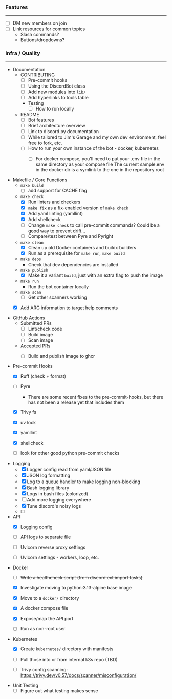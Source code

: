 ### Features

---
- [ ] DM new members on join
- [ ] Link resources for common topics
  - Slash commands?
  - Buttons/dropdowns?

### Infra / Quality

---
- Documentation
  - CONTRIBUTING
    - [ ] Pre-commit hooks
    - [ ] Using the DiscordBot class
    - [ ] Add new modules into `lib/`
    - [ ] Add hyperlinks to tools table
    - Testing
      - [ ] How to run locally
  - README
    - [ ] Bot features
    - [ ] Brief architecture overview
    - [ ] Link to discord.py documentation
    - [ ] While tailored to Jim's Garage and my own dev environment, feel free to fork, etc.
    - [ ] How to run your own instance of the bot - docker, kubernetes
      - [ ] For docker compose, you'll need to put your .env file in the same directory as your compose file
        The current sample.env in the docker dir is a symlink to the one in the repository root
  
  
- Makefile / Core Functions
  - `make build`
    - [ ] add support for CACHE flag
  - `make check`
    - [x] Run linters and checkers 
    - [x] `make fix` as a fix-enabled version of `make check`
    - [x] Add yaml linting (yamllint)
    - [x] Add shellcheck
    - [ ] Change `make check` to call pre-commit commands?  Could be a good way to prevent drift...
    - [ ] Compare/test between Pyre and Pyright
  - `make clean`
    - [x] Clean up old Docker containers and buildx builders
    - [x] Run as a prerequisite for `make run`, `make build`
  - `make deps`
    - Check that dev dependencies are installed
  - `make publish`
    - [x] Make it a variant `build`, just with an extra flag to push the image
  - `make run`
    - Run the bot container locally
  - `make scan`
    - [ ] Get other scanners working
  - [x] Add ARG information to target help comments


- GitHub Actions
  - Submitted PRs
    - [ ] Lint/check code
    - [ ] Build image
    - [ ] Scan image
  - Accepted PRs
    - [ ] Build and publish image to ghcr


- Pre-commit Hooks
  - [x] Ruff (check + format)
  - [ ] Pyre
    - There are some recent fixes to the pre-commit-hooks, 
      but there has not been a release yet that includes them
  - [x] Trivy fs
  - [x] uv lock
  - [x] yamllint
  - [x] shellcheck
  - [ ] look for other good python pre-commit checks


- Logging
  - [x] Logger config read from yaml/JSON file
  - [x] JSON log formatting
  - [x] Log to a queue handler to make logging non-blocking
  - [x] Bash logging library
  - [x] Logs in bash files (colorized)
  - [ ] Add more logging everywhere
  - [x] Tune discord's noisy logs
  - [ ] 


- API
  - [x] Logging config
  - [ ] API logs to separate file
  - [ ] Uvicorn reverse proxy settings
  - [ ] Uvicorn settings - workers, loop, etc.


- Docker
  - [ ] ~~Write a healthcheck script (from discord.ext import tasks)~~
  - [x] Investigate moving to python:3.13-alpine base image
  - [x] Move to a `docker/` directory
  - [x] A docker compose file
  - [x] Expose/map the API port
  - [ ] Run as non-root user


- Kubernetes
  - [x] Create `kubernetes/` directory with manifests
  - [ ] Pull those into or from internal k3s repo (TBD)
  - [ ] Trivy config scanning: https://trivy.dev/v0.57/docs/scanner/misconfiguration/


- Unit Testing
  - [ ] Figure out what testing makes sense
